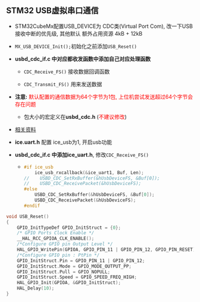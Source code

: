 ## STM32 USB虚拟串口通信

- STM32CubeMx配置USB_DEVICE为 CDC类(Virtual Port Com), 改一下USB接收中断的优先级, 其他默认      额外占用资源 4kB + 12kB</font>

- `MX_USB_DEVICE_Init();`初始化之前添加`USB_Reset()`

- **usbd_cdc_if.c 中对应都收发函数中添加自己对应处理函数**

  - `CDC_Receive_FS()` 接收数据回调函数

  - `CDC_Transmit_FS()` 用来发送数据

- **注意:** <font color=red>默认配置的通信数据为64个字节为1包, 上位机尝试发送超过64个字节会存在问题</font>
  - 包大小的宏定义在**usbd_cdc.h** (<font color=red>不建议修改</font>)

- [相关资料](https://blog.csdn.net/Naisu_kun/article/details/118192032)

- **ice.uart.h** 配置 ice_usb为1, 开启usb功能

- **usbd_cdc_if.c **中添加**ice_uart.h**, 修改`CDC_Receive_FS()`

  - ```c
    #if ice_usb
        ice_usb_rxcallback(&ice_uart1, Buf, Len);
    //    USBD_CDC_SetRxBuffer(&hUsbDeviceFS, &Buf[0]);
    //    USBD_CDC_ReceivePacket(&hUsbDeviceFS);
    #else
        USBD_CDC_SetRxBuffer(&hUsbDeviceFS, &Buf[0]);
        USBD_CDC_ReceivePacket(&hUsbDeviceFS);
    #endif
    ```



```c
void USB_Reset()
{
    GPIO_InitTypeDef GPIO_InitStruct = {0};
    /* GPIO Ports Clock Enable */
    __HAL_RCC_GPIOA_CLK_ENABLE();
    /*Configure GPIO pin Output Level */
    HAL_GPIO_WritePin(GPIOA, GPIO_PIN_11 | GPIO_PIN_12, GPIO_PIN_RESET);
    /*Configure GPIO pin : PtPin */
    GPIO_InitStruct.Pin = GPIO_PIN_11 | GPIO_PIN_12;
    GPIO_InitStruct.Mode = GPIO_MODE_OUTPUT_PP;
    GPIO_InitStruct.Pull = GPIO_NOPULL;
    GPIO_InitStruct.Speed = GPIO_SPEED_FREQ_HIGH;
    HAL_GPIO_Init(GPIOA, &GPIO_InitStruct);
    HAL_Delay(10);
}
```

